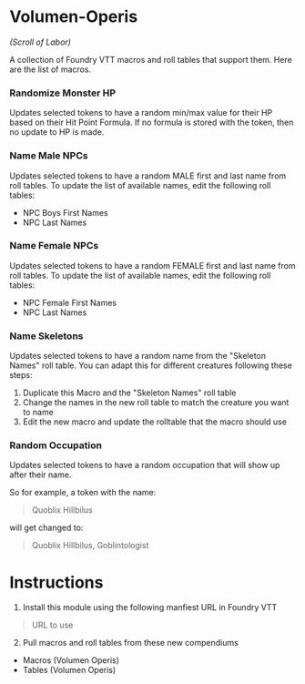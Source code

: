 # Volumen-Operis 
*(Scroll of Labor)*

A collection of Foundry VTT macros and roll tables that support them. Here are the list of macros.

### Randomize Monster HP
Updates selected tokens to have a random min/max value for their HP based on their Hit Point Formula. If no formula is stored with the token, then no update to HP is made.

### Name Male NPCs
Updates selected tokens to have a random MALE first and last name from roll tables. To update the list of available names, edit the following roll tables:

- NPC Boys First Names
- NPC Last Names

### Name Female NPCs
Updates selected tokens to have a random FEMALE first and last name from roll tables. To update the list of available names, edit the following roll tables:

- NPC Female First Names
- NPC Last Names

### Name Skeletons
Updates selected tokens to have a random name from the "Skeleton Names" roll table. You can adapt this for different creatures following these steps:

1. Duplicate this Macro and the "Skeleton Names" roll table
2. Change the names in the new roll table to match the creature you want to name
3. Edit the new macro and update the rolltable that the macro should use

### Random Occupation
Updates selected tokens to have a random occupation that will show up after their name. 

So for example, a token with the name:

  > Quoblix Hillbilus

will get changed to:

  > Quoblix Hillbilus, Goblintologist

# Instructions
1. Install this module using the following manfiest URL in Foundry VTT

  > URL to use
  
2. Pull macros and roll tables from these new compendiums

- Macros (Volumen Operis)
- Tables (Volumen Operis)
